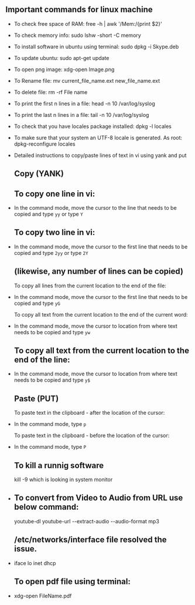 ## Important commands for linux machine

* To check free space of RAM: free -h | awk '/Mem:/{print $2}'
* To check memory info: sudo lshw -short -C memory
* To install software in ubuntu using terminal: sudo dpkg -i Skype.deb
* To update ubuntu: sudo apt-get update
* To open png image: xdg-open Image.png
* To Rename file: mv current_file_name.ext new_file_name.ext
* To delete file: rm -rf File name
* To print the first n lines in a file: head -n 10 /var/log/syslog
* To print the last n lines in a file: tail -n 10 /var/log/syslog
* To check that you have locales package installed: dpkg -l locales
* To make sure that your system an UTF-8 locale is generated. As root: dpkg-reconfigure locales

* Detailed instructions to copy/paste lines of text in vi using yank and put
  ## Copy (YANK)
  ## To copy one line in vi:
* In the command mode, move the cursor to the line that needs to be copied and type `yy` or type `Y`
  
  ## To copy two line in vi:
* In the command mode, move the cursor to the first line that needs to be copied and type `2yy` or type `2Y`

  ## (likewise, any number of lines can be copied)
  To copy all lines from the current location to the end of the file:
* In the command mode, move the cursor to the first line that needs to be copied and type `yG` 
  
  To copy all text from the current location to the end of the current word:
* In the command mode, move the cursor to location from where text needs to be copied and type `yw`

  ## To copy all text from the current location to the end of the line:
* In the command mode, move the cursor to location from where text needs to be copied and type `y$`

  ## Paste (PUT)
  To paste text in the clipboard - after the location of the cursor:
* In the command mode, type `p`

  To paste text in the clipboard - before the location of the cursor:
* In the command mode, type `P`

  ## To kill a runnig software
  kill -9 <ID> which is looking in system monitor

* ## To convert from Video to Audio from URL use below command:
  youtube-dl youtube-url --extract-audio --audio-format mp3  

  ## /etc/networks/interface file resolved the issue.
* iface lo inet dhcp

  ## To open pdf file using terminal:
* xdg-open FileName.pdf
